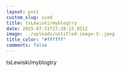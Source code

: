 ```yaml
---
layout: post
custom_slug: uied
title: tsLewiski/myblogtry
date: 2025-07-31T17:28:23.851Z
image: ../uploads/untitled-image-3-.jpeg
title_color: "#ffffff"
comments: false
---
```

tsLewiski/myblogtry
